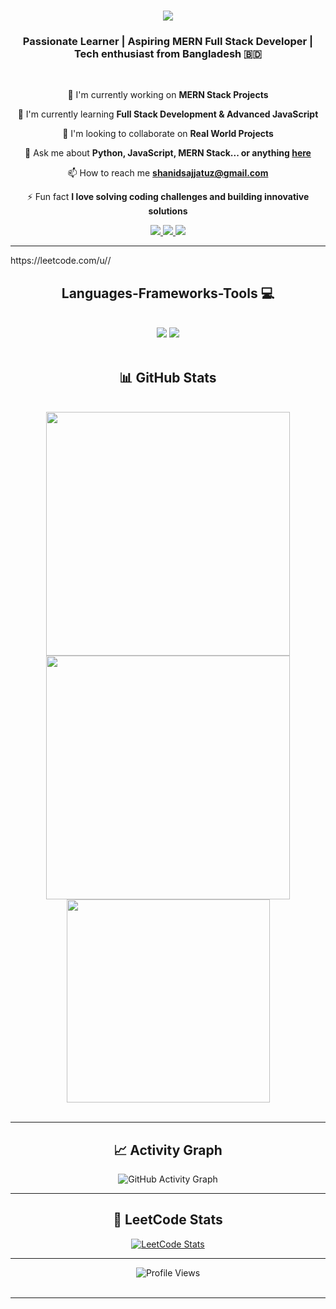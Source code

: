 <h1 align="center">
    <img src="https://readme-typing-svg.herokuapp.com/?font=Righteous&size=35&center=true&vCenter=true&width=500&height=70&duration=5000&lines=Assalamu+Alaikum!+👋;+I'm+Md.+Shanid+Sajjatuz+Islam!;" />
</h1>

<h3 align="center">Passionate Learner | Aspiring MERN Full Stack Developer | Tech enthusiast from Bangladesh 🇧🇩</h3>

<br/>

<div align="center">
 
 🔭 I'm currently working on **MERN Stack Projects**
 
 🌱 I'm currently learning **Full Stack Development & Advanced JavaScript**
 
 👯 I'm looking to collaborate on **Real World Projects**

 💬 Ask me about **Python, JavaScript, MERN Stack... or anything [here](https://github.com/AffanHossainRakib/AffanHossainRakib/issues)**

 📫 How to reach me **shanidsajjatuz@gmail.com**

 ⚡ Fun fact **I love solving coding challenges and building innovative solutions**

 </div>
 
<div align="center"> 
  <a href="mailto:shanidsajjatuz@gmail.com.com" target="_blank">
    <img src="https://img.shields.io/badge/Gmail-333333?style=for-the-badge&logo=gmail&logoColor=red" />
  </a>
  <a href="https://linkedin.com" target="_blank">
    <img src="https://img.shields.io/badge/LinkedIn-0077B5?style=for-the-badge&logo=linkedin&logoColor=white" target="_blank" />
  </a>
  <a href="https://facebook.com" target="_blank">
    <img src="https://img.shields.io/badge/Facebook-1877F2?style=for-the-badge&logo=facebook&logoColor=white" target="_blank" />
  </a>
</div>

 <hr/>
 https://leetcode.com/u//
<h2 align="center">Languages-Frameworks-Tools 💻</h2>
<br/>
<div align="center">
    <img src="https://skillicons.dev/icons?i=react,nodejs,express,mongodb,html,css,js,ts,git" />
    <img src="https://skillicons.dev/icons?i=python,c,vscode,github,figma,mysql,nextjs,supabase" /><br>
</div>
<br/>

<h2 align="center">📊 GitHub Stats</h2>
<br>
<div align=center>
  <img width=390 src="https://github-readme-stats.vercel.app/api?username=perashanid&theme=react&show_icons=true&hide_border=true&count_private=true" alt=""/>
  <img width=390 src="https://github-readme-streak-stats.herokuapp.com/?user=perashanid&theme=react&hide_border=true" alt=""/>
  <br/>
  <img width=325 align="center" src="https://github-readme-stats.vercel.app/api/top-langs/?username=perashanid&theme=react&show_icons=true&hide_border=true&layout=compact" alt=""/>
</div>

<br/>
<hr/>

<div align="center">
  <h2>📈 Activity Graph</h2>
  <img src="https://github-readme-activity-graph.vercel.app/graph?username=perashanid&bg_color=0d1117&color=5bcdec&line=5bcdec&point=ffffff&area=true&hide_border=true" alt="GitHub Activity Graph" />
</div>
<hr/>

<div align="center">
    <h2>🎯 LeetCode Stats</h2>
    <a href="https://leetcode.com" target="_blank">
        <img src="https://leetcode-stats.vercel.app/api?username=HyEzQ0ySqW&show_icons=true&theme=dark&hide=contribs,prs&count_private=true&include_all_commits=true" alt="LeetCode Stats"/>
    </a>
</div>
<hr/>

<div align="center">
  <img src="https://komarev.com/ghpvc/?username=affanhossainrakib&label=Profile%20Views&color=0e75b6&style=for-the-badge" alt="Profile Views" />
</div>
<br/>
<hr/>
